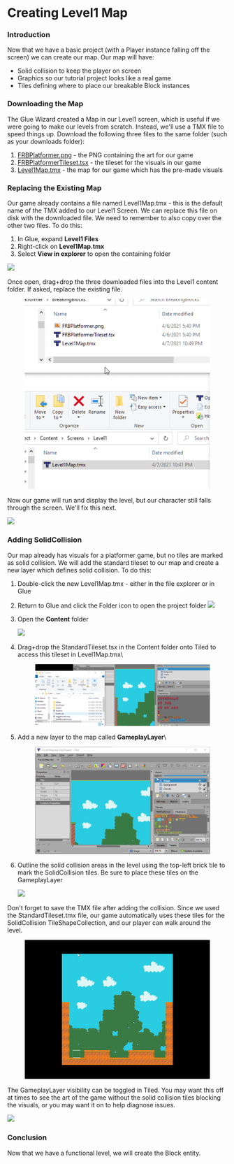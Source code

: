 # Creating Level1 Map

### Introduction

Now that we have a basic project (with a Player instance falling off the screen) we can create our map. Our map will have:

* Solid collision to keep the player on screen
* Graphics so our tutorial project looks like a real game
* Tiles defining where to place our breakable Block instances

### Downloading the Map

The Glue Wizard created a Map in our Level1 screen, which is useful if we were going to make our levels from scratch. Instead, we'll use a TMX file to speed things up. Download the following three files to the same folder (such as your downloads folder):

1. [FRBPlatformer.png](https://github.com/vchelaru/FlatRedBall/raw/NetStandard/Samples/Platformer/BreakingBlocks/FRBPlatformer.png) - the PNG containing the art for our game
2. [FRBPlatformerTileset.tsx](https://github.com/vchelaru/FlatRedBall/raw/NetStandard/Samples/Platformer/BreakingBlocks/FRBPlatformerTileset.tsx) - the tileset for the visuals in our game
3. [Level1Map.tmx](https://github.com/vchelaru/FlatRedBall/raw/NetStandard/Samples/Platformer/BreakingBlocks/Level1Map.tmx) - the map for our game which has the pre-made visuals

### Replacing the Existing Map

Our game already contains a file named Level1Map.tmx - this is the default name of the TMX added to our Level1 Screen. We can replace this file on disk with the downloaded file. We need to remember to also copy over the other two files. To do this:

1. In Glue, expand **Level1 Files**
2. Right-click on **Level1Map.tmx**
3. Select **View in explorer** to open the containing folder

![](../../../.gitbook/assets/2021-04-img\_6074e12729024.png)

Once open, drag+drop the three downloaded files into the Level1 content folder. If asked, replace the existing file.

<figure><img src="../../../.gitbook/assets/2021-04-2021_April_07_232506.gif" alt=""><figcaption></figcaption></figure>

Now our game will run and display the level, but our character still falls through the screen. We'll fix this next.

![](../../../.gitbook/assets/2021-04-img\_606e8fa420c15.png)

### Adding SolidCollision

Our map already has visuals for a platformer game, but no tiles are marked as solid collision. We will add the standard tileset to our map and create a new layer which defines solid collision. To do this:

1. Double-click the new Level1Map.tmx - either in the file explorer or in Glue
2. Return to Glue and click the Folder icon to open the project folder ![](../../../.gitbook/assets/2021-03-img\_6057adfc033c6.png)
3.  Open the **Content** folder

    ![](../../../.gitbook/assets/2021-04-img\_6074fe68b1397.png)
4.  Drag+drop the StandardTileset.tsx in the Content folder onto Tiled to access this tileset in Level1Map.tmx\\

    <figure><img src="../../../.gitbook/assets/2021-04-2021_April_07_234011.gif" alt=""><figcaption></figcaption></figure>
5.  Add a new layer to the map called **GameplayLayer**\\

    <figure><img src="../../../.gitbook/assets/2021-04-2021_April_07_235312.gif" alt=""><figcaption></figcaption></figure>
6.  Outline the solid collision areas in the level using the top-left brick tile to mark the SolidCollision tiles. Be sure to place these tiles on the GameplayLayer

    ![](../../../.gitbook/assets/2021-04-img\_606e9163bed38.png)

Don't forget to save the TMX file after adding the collision. Since we used the StandardTileset.tmx file, our game automatically uses these tiles for the SolidCollision TileShapeCollection, and our player can walk around the level.

<figure><img src="../../../.gitbook/assets/2021-04-2021_April_07_235518.gif" alt=""><figcaption></figcaption></figure>

The GameplayLayer visibility can be toggled in Tiled. You may want this off at times to see the art of the game without the solid collision tiles blocking the visuals, or you may want it on to help diagnose issues.

![](../../../.gitbook/assets/2021-04-img\_606e92b32e2ac.png)

### Conclusion

Now that we have a functional level, we will create the Block entity.
